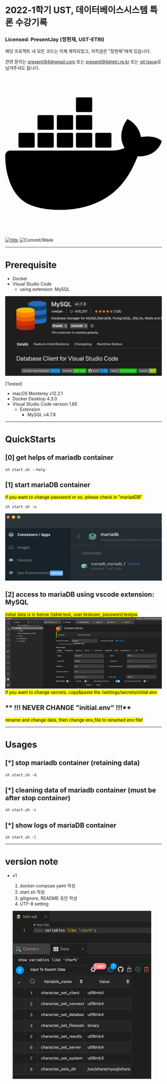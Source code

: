 # 2022-1학기 UST, 데이터베이스시스템 특론 수강기록

### Licensed: PresentJay (정현재, UST-ETRI)

해당 프로젝트 내 모든 코드는 자체 제작되었고, 저작권은 "정현재"에게 있습니다.

관련 문의는 presentj94@gmail.com 또는 presentj94@etri.re.kr 또는 [git Issue](https://github.com/PresentJay/2022-Advanced-Database-System-UST-class/issues "이슈")로 남겨주셔도 됩니다.

<svg role="img" viewBox="0 0 24 24" xmlns="http://www.w3.org/2000/svg"><title>Docker</title><path d="M13.983 11.078h2.119a.186.186 0 00.186-.185V9.006a.186.186 0 00-.186-.186h-2.119a.185.185 0 00-.185.185v1.888c0 .102.083.185.185.185m-2.954-5.43h2.118a.186.186 0 00.186-.186V3.574a.186.186 0 00-.186-.185h-2.118a.185.185 0 00-.185.185v1.888c0 .102.082.185.185.185m0 2.716h2.118a.187.187 0 00.186-.186V6.29a.186.186 0 00-.186-.185h-2.118a.185.185 0 00-.185.185v1.887c0 .102.082.185.185.186m-2.93 0h2.12a.186.186 0 00.184-.186V6.29a.185.185 0 00-.185-.185H8.1a.185.185 0 00-.185.185v1.887c0 .102.083.185.185.186m-2.964 0h2.119a.186.186 0 00.185-.186V6.29a.185.185 0 00-.185-.185H5.136a.186.186 0 00-.186.185v1.887c0 .102.084.185.186.186m5.893 2.715h2.118a.186.186 0 00.186-.185V9.006a.186.186 0 00-.186-.186h-2.118a.185.185 0 00-.185.185v1.888c0 .102.082.185.185.185m-2.93 0h2.12a.185.185 0 00.184-.185V9.006a.185.185 0 00-.184-.186h-2.12a.185.185 0 00-.184.185v1.888c0 .102.083.185.185.185m-2.964 0h2.119a.185.185 0 00.185-.185V9.006a.185.185 0 00-.184-.186h-2.12a.186.186 0 00-.186.186v1.887c0 .102.084.185.186.185m-2.92 0h2.12a.185.185 0 00.184-.185V9.006a.185.185 0 00-.184-.186h-2.12a.185.185 0 00-.184.185v1.888c0 .102.082.185.185.185M23.763 9.89c-.065-.051-.672-.51-1.954-.51-.338.001-.676.03-1.01.087-.248-1.7-1.653-2.53-1.716-2.566l-.344-.199-.226.327c-.284.438-.49.922-.612 1.43-.23.97-.09 1.882.403 2.661-.595.332-1.55.413-1.744.42H.751a.751.751 0 00-.75.748 11.376 11.376 0 00.692 4.062c.545 1.428 1.355 2.48 2.41 3.124 1.18.723 3.1 1.137 5.275 1.137.983.003 1.963-.086 2.93-.266a12.248 12.248 0 003.823-1.389c.98-.567 1.86-1.288 2.61-2.136 1.252-1.418 1.998-2.997 2.553-4.4h.221c1.372 0 2.215-.549 2.68-1.009.309-.293.55-.65.707-1.046l.098-.288Z"/></svg>

[![Hits](https://hits.seeyoufarm.com/api/count/incr/badge.svg?url=https%3A%2F%2Fgithub.com%2FPresentJay%2F2022-Advanced-Database-System-UST-class&count_bg=%233D81C8&title_bg=%23909090&icon=mysql.svg&icon_color=%23FFFFFF&title=hits&edge_flat=false)](https://hits.seeyoufarm.com)  ![Commit/Week](https://img.shields.io/github/commit-activity/w/PresentJay/2022-Advanced-Database-System-UST-class) 

---

# Prerequisite

- Docker
- Visual Studio Code
    - using extension: MySQL

![alt mysql_extension](/settings/images/vscode-extension-mysql.png)


[Tested]
- macOS Monterey v12.2.1
- Docker Desktop 4.3.0
- Visual Studio Code version 1.65
    - Extension
        - MySQL v4.7.8

---
# QuickStarts

## [0] get helps of mariadb container
```Shell
sh start.sh --help
```

## [1] start mariaDB container

<mark>if you want to change password or so, please check in "mariadDB"</mark>

```Shell
sh start.sh -u
```

![alt docker-running](/settings/images/docker-running-state.png)


## [2] access to mariaDB using vscode extension: MySQL

<mark>initial data is in below (table:test, user:testuser, password:testpw</mark>
![alt mysql_extension_connection](/settings/images/mysql-connected.png)
<mark>if you want to change secrets, copy&paste the /settings/secrets/initial.env</mark>

## ** !!! NEVER CHANGE "initial.env" !!!**

<mark>rename and change data, then change env_file to renamed env file!</mark>

---

# Usages

## [*] stop mariadb container (retaining data)
```Shell
sh start.sh -d
```

## [*] cleaning data of mariadb container (must be after stop container)
```Shell
sh start.sh -c
```

## [*] show logs of mariaDB container
```Shell
sh start.sh -l
```

---

# version note

- v1

   1. docker-compose yaml 작성
   2. start.sh 작성
   3. gitignore, README 초안 작성 
   4. UTF-8 setting
   
   ![alt utf-8 setting 증명](/settings/images/utf-8-confirm.png)
